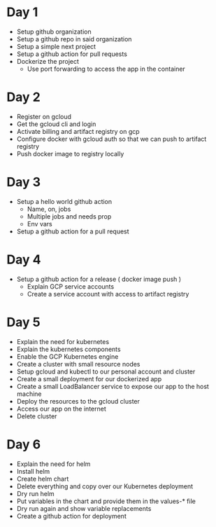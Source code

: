 # Day 1

- Setup github organization
- Setup a github repo in said organization
- Setup a simple next project
- Setup a github action for pull requests
- Dockerize the project
  - Use port forwarding to access the app in the container

# Day 2

- Register on gcloud
- Get the gcloud cli and login
- Activate billing and artifact registry on gcp
- Configure docker with gcloud auth so that we can push to artifact registry
- Push docker image to registry locally

# Day 3

- Setup a hello world github action
  - Name, on, jobs
  - Multiple jobs and needs prop
  - Env vars
- Setup a github action for a pull request

# Day 4

- Setup a github action for a release ( docker image push )
  - Explain GCP service accounts
  - Create a service account with access to artifact registry

# Day 5

- Explain the need for kubernetes
- Explain the kubernetes components
- Enable the GCP Kubernetes engine
- Create a cluster with small resource nodes
- Setup gcloud and kubectl to our personal account and cluster
- Create a small deployment for our dockerized app
- Create a small LoadBalancer service to expose our app to the host machine
- Deploy the resources to the gcloud cluster
- Access our app on the internet
- Delete cluster

# Day 6

- Explain the need for helm
- Install helm
- Create helm chart
- Delete everything and copy over our Kubernetes deployment
- Dry run helm
- Put variables in the chart and provide them in the values-\* file
- Dry run again and show variable replacements
- Create a github action for deployment
